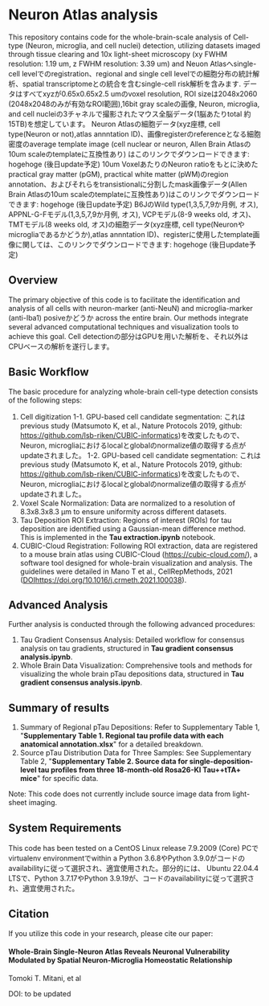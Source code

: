 # Neuron Atlas analysis
This repository contains code for the whole-brain-scale analysis of Cell-type (Neuron, microglia, and cell nuclei) detection, utilizing datasets imaged through tissue clearing and 10x light-sheet microscopy (xy FWHM resolution: 1.19 um, z FWHM resolution: 3.39 um) and Neuon Atlasへsingle-cell levelでのregistration、regional and single cell levelでの細胞分布の統計解析、spatial transcriptomeとの統合を含むsingle-cell risk解析を含みます. データはすべてxyzが0.65x0.65x2.5 umのvoxel resolution, ROI sizeは2048x2060 (2048x2048のみが有効なROI範囲),16bit gray scaleの画像, Neuron, microglia, and cell nucleiの3チャネルで撮影されたマウス全脳データ(1脳あたりtotal 約15TB)を想定しています。
Neuron Atlasの細胞データ(xyz座標, cell type(Neuron or not),atlas annntation ID)、画像registerのreferenceとなる細胞密度のaverage template image (cell nuclear or neuron, Allen Brain Atlasの10um scaleのtemplateに互換性あり) はこのリンクでダウンロードできます: hogehoge (後日update予定)
10um VoxelあたりのNeuron ratioをもとに決めたpractical gray matter (pGM), practical white matter (pWM)のregion annotation、およびそれらをtransistionalに分割したmask画像データ(Allen Brain Atlasの10um scaleのtemplateに互換性あり)はこのリンクでダウンロードできます: hogehoge (後日update予定)
B6JのWild type(1,3,5,7,9か月例, オス), APPNL-G-Fモデル(1,3,5,7,9か月例, オス), VCPモデル(8-9 weeks old, オス)、TMTモデル(8 weeks old, オス)の細胞データ(xyz座標, cell type(Neuronやmicrogliaであるかどうか),atlas annntation ID)、registerに使用したtemplate画像に関しては、このリンクでダウンロードできます: hogehoge (後日update予定)


## Overview
The primary objective of this code is to facilitate the identification and analysis of all cells with neuron-marker (anti-NeuN) and microglia-marker (anti-Iba1) posiveかどうか across the entire brain. Our methods integrate several advanced computational techniques and visualization tools to achieve this goal. Cell detectionの部分はGPUを用いた解析を、それ以外はCPUベースの解析を遂行します。




## Basic Workflow
The basic procedure for analyzing whole-brain cell-type detection consists of the following steps:

1. Cell digitization
  1-1. GPU-based cell candidate segmentation: これはprevious study (Matsumoto K, et al., Nature Protocols 2019, github: https://github.com/lsb-riken/CUBIC-informatics)を改変したもので、Neuron, microgliaにおけるlocalとglobalのnormalize値の取得する点がupdateされました。
  1-2. GPU-based cell candidate segmentation: これはprevious study (Matsumoto K, et al., Nature Protocols 2019, github: https://github.com/lsb-riken/CUBIC-informatics)を改変したもので、Neuron, microgliaにおけるlocalとglobalのnormalize値の取得する点がupdateされました。
2. Voxel Scale Normalization: Data are normalized to a resolution of 8.3x8.3x8.3 µm to ensure uniformity across different datasets.
4. Tau Deposition ROI Extraction: Regions of interest (ROIs) for tau deposition are identified using a Gaussian-mean difference method. This is implemented in the **Tau extraction.ipynb** notebook.
5. CUBIC-Cloud Registration: Following ROI extraction, data are registered to a mouse brain atlas using CUBIC-Cloud (https://cubic-cloud.com/), a software tool designed for whole-brain visualization and analysis. The guidelines were detailed in Mano T et al., CellRepMethods, 2021 ([DOI](https://doi.org/10.1016/j.crmeth.2021.100038)https://doi.org/10.1016/j.crmeth.2021.100038).





## Advanced Analysis
Further analysis is conducted through the following advanced procedures:

1. Tau Gradient Consensus Analysis: Detailed workflow for consensus analysis on tau gradients, structured in **Tau gradient consensus analysis.ipynb**.
2. Whole Brain Data Visualization: Comprehensive tools and methods for visualizing the whole brain pTau depositions data, structured in **Tau gradient consensus analysis.ipynb**.





## Summary of results
1. Summary of Regional pTau Depositions: Refer to Supplementary Table 1, "**Supplementary Table 1. Regional tau profile data with each anatomical annotation.xlsx**" for a detailed breakdown.
2. Source pTau Distribution Data for Three Samples: See Supplementary Table 2, "**Supplementary Table 2. Source data for single-deposition-level tau profiles from three 18-month-old Rosa26-KI Tau++tTA+ mice**" for specific data.

Note: This code does not currently include source image data from light-sheet imaging.





## System Requirements
This code has been tested on a CentOS Linux release 7.9.2009 (Core) PCでvirtualenv environmentでwithin a Python 3.6.8やPython 3.9.0がコードのavailabilityに従って選択され、適宜使用された。部分的には、 Ubuntu 22.04.4 LTSで、Python 3.7.17やPython 3.9.19が、コードのavailabilityに従って選択され、適宜使用された。





## Citation
If you utilize this code in your research, please cite our paper:
#### Whole-Brain Single-Neuron Atlas Reveals Neuronal Vulnerability Modulated by Spatial Neuron-Microglia Homeostatic Relationship
Tomoki T. Mitani, et al

DOI: to be updated

